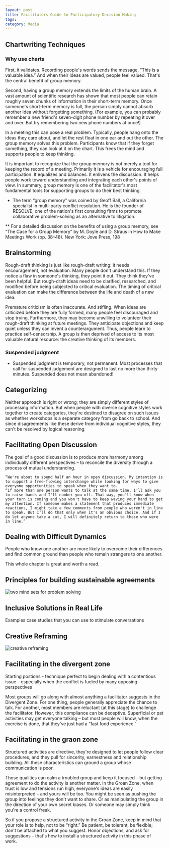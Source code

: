 ```yaml
---
layout: post
title: Facilitators Guide to Participatory Decision Making
tags: 
category: Media
---
```


## Chartwriting Techniques

### Why use charts

First, it validates. Recording people's words sends the message, “This is a valuable idea.” And when their ideas are valued, people feel valued. That's the central benefit of group memory.

Second, having a group memory extends the limits of the human brain. A vast amount of scientific research has shown that most people can retain roughly seven chunks of information in their short-term memory. Once someone's short-term memory is full, the person simply cannot absorb another idea without forgetting something. (For example, you can probably remember a new friend's seven-digit phone number by repeating it over and over. But try remembering two new phone numbers at once!)

In a meeting this can pose a real problem. Typically, people hang onto the ideas they care about, and let the rest float in one ear and out the other. The group memory solves this problem. Participants know that if they forget something, they can look at it on the chart. This frees the mind and supports people to keep thinking.

It is important to recognize that the group memory is not merely a tool for keeping the record of a meeting. Primarily it is a vehicle for encouraging full participation. It equalizes and balances. It enlivens the discussion. It helps people work toward understanding and integrating each other's points of view. In summary, group memory is one of the facilitator's most fundamental tools for supporting groups to do their best thinking.

* The term “group memory” was coined by Geoff Ball, a California specialist in multi-party conflict resolution. He is the founder of RESOLVE, one of the nation's first consulting firms to promote collaborative problem-solving as an alternative to litigation.

** For a detailed discussion on the benefits of using a group memory, see “The Case for a Group Memory” by M. Doyle and D. Straus in How to Make Meetings Work (pp. 38–48). New York: Jove Press, 198

## Brainstorming

Rough-draft thinking is just like rough-draft writing: it needs encouragement, not evaluation. Many people don't understand this. If they notice a flaw in someone's thinking, they point it out. They think they've been helpful. But rough-draft ideas need to be clarified, researched, and modified before being subjected to critical evaluation. The timing of critical evaluation can make the difference between the life and death of a new idea.

Premature criticism is often inaccurate. And stifling. When ideas are criticized before they are fully formed, many people feel discouraged and stop trying. Furthermore, they may become unwilling to volunteer their rough-draft thinking at future meetings. They anticipate objections and keep quiet unless they can invent a counterargument. Thus, people learn to practice self-censorship. A group is then deprived of access to its most valuable natural resource: the creative thinking of its members.

### Suspended judgment 

* Suspended judgment is temporary, not permanent. Most processes that call for suspended judgement are designed to last no more than thirty minutes. Suspended does not mean abandoned!  

## Categorizing

Neither approach is right or wrong; they are simply different styles of processing information. But when people with diverse cognitive styles work together to create categories, they're destined to disagree on such issues as whether workshops is a separate category from go back to school. And since disagreements like these derive from individual cognitive styles, they can't be resolved by logical reasoning.

## Facilitating Open Discussion 

The goal of a good discussion is to produce more harmony among individually different perspectives – to reconcile the diversity through a process of mutual understanding.

~~~
“We're about to spend half an hour in open discussion. My intention is to support a free-flowing interchange while looking for ways to give everyone opportunities to speak when they want to.
“If more than one person wants to talk at the same time, I'll ask you to raise hands and I'll number you off. That way, you'll know when your turn is coming and you won't have to keep waving your hand to get my attention. If someone makes a statement that produces immediate reactions, I might take a few comments from people who weren't in line to speak. But I'll do that only when it's an obvious choice. And if I do let anyone take a cut, I will definitely return to those who were in line.”
~~~

## Dealing with Difficult Dynamics

People who know one another are more likely to overcome their differences and find common ground than people who remain strangers to one another.

This whole chapter is great and worth a read.  

## Principles for building sustainable agreements

<img class="img-responsive" alt="two mind sets for problem solving" src="{{ site.url }}/assets/images/Two-mindsets-for-problem-solving.png">

## Inclusive Solutions in Real Life 

Examples case studies that you can use to stimulate conversations

## Creative Reframing  

<img class="img-responsive" alt="creative reframing" src="{{ site.url }}/assets/images/Creative-Reframing.png">

## Facilitating in the divergent zone

Starting postions - technique perfect to begin dealing with a contentious issue – especially when the conflict is fueled by many opposing perspectives

Most groups will go along with almost anything a facilitator suggests in the Divergent Zone. For one thing, people generally appreciate the chance to talk. For another, most members are reluctant (at this stage) to challenge the facilitator. However, this compliance can be deceptive. Superficial or pat activities may get everyone talking – but most people will know, when the exercise is done, that they've just had a “fast food experience.”

## Facilitating in the graon zone  

Structured activities are directive, they're designed to let people follow clear procedures, and they pull for sincerity, earnestness and relationship building. All these characteristics can ground a group whose communication is poor.

Those qualities can calm a troubled group and keep it focused – but getting agreement to do the activity is another matter. In the Groan Zone, when trust is low and tensions run high, everyone's ideas are easily misinterpreted – and yours will be too. You might be seen as pushing the group into feelings they don't want to share. Or as manipulating the group in the direction of your own secret biases. Or someone may simply think you're a control freak.

So if you propose a structured activity in the Groan Zone, keep in mind that your role is to help, not to be “right.” Be patient, be tolerant, be flexible; don't be attached to what you suggest. Honor objections, and ask for suggestions – that's how to install a structured activity in this phase of work.

